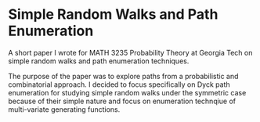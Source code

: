 # Simple Random Walks and Path Enumeration
A short paper I wrote for MATH 3235 Probability Theory at Georgia Tech on simple random walks and path enumeration techniques.

The purpose of the paper was to explore paths from a probabilistic and combinatorial approach. I decided to focus specifically on Dyck path enumeration for studying simple random walks under the symmetric case because of their simple nature and focus on enumeration technqiue of multi-variate generating functions.
